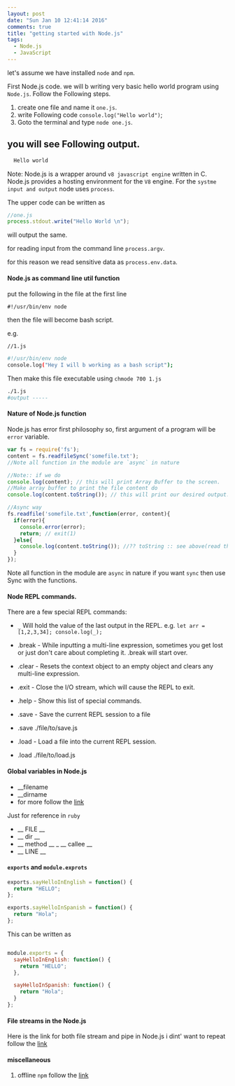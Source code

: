 ```yaml
---
layout: post
date: "Sun Jan 10 12:41:14 2016"
comments: true
title: "getting started with Node.js"
tags:
  - Node.js
  - JavaScript
---
```


let's assume we have installed `node` and `npm`.

First Node.js code. we will b writing very basic hello world program using `Node.js`.
Follow the Following steps.
1. create one file and name it `one.js`.
2. write Following code `console.log("Hello world")`;
3. Goto the terminal and type `node one.js`.

you will see Following output.
--

```bash
  Hello world
```

Note:
Node.js is a wrapper around `v8 javascript engine` written in C. Node.js provides a hosting environment for the `V8` engine. For the `systme input and output` node uses `process`.

The upper code can be written as

```javascript
//one.js
process.stdout.write("Hello World \n");

```

will output the same.

for reading input from the command line `process.argv`.

for this reason we read sensitive data as `process.env.data`.

#### Node.js as command line util function
put the following in the file at the first line

`#!/usr/bin/env node`

then the file will become bash script.

e.g.

```bash
//1.js

#!/usr/bin/env node
console.log("Hey I will b working as a bash script");
```
Then make this file executable using `chmode 700 1.js`

```bash
./1.js
#output -----
```

#### Nature of Node.js function
Node.js has error first philosophy so, first argument of a program will be `error`
variable.

```javascript
var fs = require('fs');
content = fs.readfileSync('somefile.txt');
//Note all function in the module are `async` in nature

//Note:: if we do
console.log(content); // this will print Array Buffer to the screen.
//Make array buffer to print the file content do
console.log(content.toString()); // this will print our desired output.

//Async way
fs.readfile('somefile.txt',function(error, content){
  if(error){
    console.error(error);
    return; // exit(1)
  }else{
    console.log(content.toString()); //?? toString :: see above(read this code with the comments).
  }
});

```
Note all function in the module are `async` in nature if you want `sync` then use
Sync with the functions.

#### Node REPL commands.

There are a few special REPL commands:

- `_` Will hold the value of the last output in the REPL.
  e.g. `let arr = [1,2,3,34]; console.log(_);`

- .break - While inputting a multi-line expression, sometimes you get lost or just don't care about completing  it. .break will start over.
- .clear - Resets the context object to an empty object and clears any multi-line expression.
- .exit - Close the I/O stream, which will cause the REPL to exit.
- .help - Show this list of special commands.
- .save - Save the current REPL session to a file
- .save ./file/to/save.js
- .load - Load a file into the current REPL session.
- .load ./file/to/load.js

#### Global variables in Node.js
-  __filename
-  __dirname
-  for more follow the [link](https://Node.js.org/api/globals.html)

Just for reference in `ruby`

-  __ FILE __
-  __ dir __ 
-  __ method __
_  __ callee __
-  __ LINE __

#### `exports` and `module.exprots`

```javascript
exports.sayHelloInEnglish = function() {
  return "HELLO";
};

exports.sayHelloInSpanish = function() {
  return "Hola";
};

```

This can be written as


```javascript

module.exports = {
  sayHelloInEnglish: function() {
    return "HELLO";
  },

  sayHelloInSpanish: function() {
    return "Hola";
  }
};

```

#### File streams in the Node.js
Here is the link for both file stream and pipe in Node.js
i dint' want to repeat follow the [link](http://www.sitepoint.com/basics-node-js-streams/)


#### miscellaneous
1. offline `npm` follow the [link](https://addyosmani.com/blog/using-npm-offline/)
